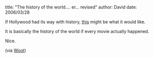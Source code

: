 
title: "The history of the world.... er... revised"
author: David
date: 2006/03/28

If Hollywood had its way with history, [this](http://www.paulkerensa.com/movietimeline/) might be what it would like.

It is basically the history of the world if every movie actually happened.

Nice.

(via [Woot](http://www.woot.com/Blog/BlogEntry.aspx?BlogEntryId=1006))
